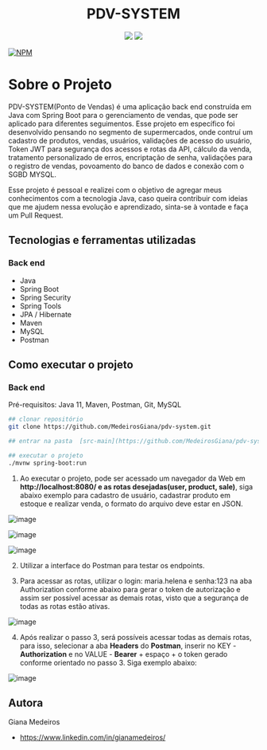 <h1 align="center">PDV-SYSTEM</h1>

<p align='center'> 
    <img src="https://img.shields.io/badge/Spring_Boot  V2.7.12-F2F4F9?style=for-the-badge&logo=spring-boot"/>
    <img src="https://img.shields.io/badge/Java-ED8B00?style=for-the-badge&logo=java&logoColor=white"/>  
</p>

[![NPM](https://img.shields.io/npm/l/react)](https://github.com/MedeirosGiana/pdv-system.git/blob/main/LICENSE)

# Sobre o Projeto

PDV-SYSTEM(Ponto de Vendas) é uma aplicação back end construída em Java com Spring Boot para o gerenciamento de vendas, que pode ser aplicado para diferentes seguimentos. Esse projeto em específico foi desenvolvido pensando no segmento de supermercados,
onde contruí um cadastro de produtos, vendas, usuários, validações de acesso do usuário, Token JWT para segurança dos acessos e rotas da API, cálculo da venda, tratamento personalizado de erros, encriptação de senha, validações para o registro de vendas, povoamento do banco de dados e conexão com o SGBD MYSQL.

Esse projeto é pessoal e realizei com o objetivo de agregar meus conhecimentos com a tecnologia Java, caso queira contribuir com ideias que me ajudem nessa evolução e aprendizado, sinta-se à vontade e faça um  Pull Request.

## Tecnologias e ferramentas utilizadas
### Back end
- Java
- Spring Boot
- Spring Security
- Spring Tools
- JPA / Hibernate
- Maven
- MySQL
- Postman

## Como executar o projeto
### Back end
Pré-requisitos: Java 11, Maven, Postman, Git, MySQL

```bash
## clonar repositório
git clone https://github.com/MedeirosGiana/pdv-system.git

## entrar na pasta  [src-main](https://github.com/MedeirosGiana/pdv-system/blob/main/src/main/java/com/gm/pdv/PdvApplication.java)

## executar o projeto
./mvnw spring-boot:run
```

1. Ao executar o projeto, pode ser acessado um navegador da Web em **http://localhost:8080/ e as rotas desejadas(user, product, sale)**, siga abaixo exemplo para cadastro de usuário, cadastrar produto em estoque e realizar venda, o formato do arquivo deve estar en JSON.

![image](https://github.com/MedeirosGiana/pdv-system/assets/100285143/ed6b0940-d69f-4dbf-be52-8dbcff9843b7)


![image](https://github.com/MedeirosGiana/pdv-system/assets/100285143/6d41817e-b743-4d28-8197-615bdda7d3d1)


![image](https://github.com/MedeirosGiana/pdv-system/assets/100285143/64dea1a8-0e61-4ebf-ac6c-c64d91c125fc)


2. Utilizar a interface do Postman para testar os endpoints.

3. Para acessar as rotas, utilizar o login: maria.helena e senha:123 na aba Authorization conforme abaixo para gerar o token de autorização e assim ser possível acessar as demais rotas, visto que a segurança de todas as rotas estão ativas.

![image](https://github.com/MedeirosGiana/pdv-system/assets/100285143/5b17c1ed-481d-472a-8dab-2c51cc7344bc)

4. Após realizar o passo 3, será possíveis acessar todas as demais rotas, para isso, selecionar a aba **Headers** do **Postman**, inserir no KEY - **Authorization** e no VALUE - **Bearer** + espaço + o token gerado conforme orientado no passo 3. Siga exemplo abaixo:

![image](https://github.com/MedeirosGiana/pdv-system/assets/100285143/fa37f6fd-8723-43da-a0e9-a7bb59c78d81)


## Autora
Giana Medeiros
- https://www.linkedin.com/in/gianamedeiros/
